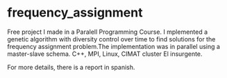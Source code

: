 # frequency_assignment

Free project I made in a Paralell Programming Course. I mplemented a genetic algorithm with diversity control over time to find solutions for the frequency assignment problem.The implementation was in parallel using a master-slave schema. C++, MPI, Linux, CIMAT cluster El insurgente.

For more details, there is a report in spanish.
    
